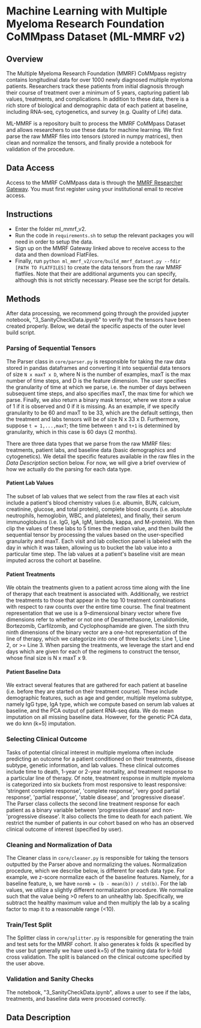 # Machine Learning with Multiple Myeloma Research Foundation CoMMpass Dataset (ML-MMRF v2)

## Overview
The Multiple Myeloma Research Foundation (MMRF) CoMMpass registry contains longitudinal data for over 1000 newly diagnosed multiple myeloma patients. Researchers track these patients from initial diagnosis through their course of treatment over a minimum of 5 years, capturing patient lab values, treatments, and complications. In addition to these data, there is a rich store of biological and demographic data of each patient at baseline, including RNA-seq, cytogenetics, and survey (e.g. Quality of Life) data. 

ML-MMRF is a repository built to process the MMRF CoMMpass Dataset and allows researchers to use these data for machine learning. We first parse the raw MMRF files into tensors (stored in numpy matrices), then clean and normalize the tensors, and finally provide a notebook for validation of the procedure. 

## Data Access 
Access to the MMRF CoMMpass data is through the [MMRF Researcher Gateway](https://research.themmrf.org/). You must first register using your institutional email to receive access.

## Instructions 
* Enter the folder ml_mmrf_v2.
* Run the code in `requirements.sh` to setup the relevant packages you will need in order to setup the data.
* Sign up on the MMRF Gateway linked above to receive access to the data and then download FlatFiles.
* Finally, run ```python ml_mmrf_v2/core/build_mmrf_dataset.py --fdir [PATH TO FLATFILES]``` to create the data tensors from the raw MMRF flatfiles. Note that their are additional arguments you can specify, although this is not strictly necessary. Please see the script for details.

## Methods 
After data processing, we recommend going through the provided jupyter notebook, "3_SanityCheckData.ipynb" to verify that the tensors have been created properly. Below, we detail the specific aspects of the outer level build script. 

### Parsing of Sequential Tensors 
The Parser class in ```core/parser.py``` is responsible for taking the raw data stored in pandas dataframes and converting it into sequential data tensors of size ```N x maxT x D```, where N is the number of examples, maxT is the max number of time steps, and D is the feature dimension. The user specifies the granularity of time at which we parse, i.e. the number of days between subsequent time steps, and also specifies maxT, the max time for which we parse. Finally, we also return a binary mask tensor, where we store a value of 1 if it is observed and 0 if it is missing. As an example, if we specify granularity to be 60 and maxT to be 33, which are the default settings, then the treatment and labs tensors will be of size N x 33 x D. Furthermore, suppose ```t = 1,...,maxT```; the time between ```t``` and ```t+1``` is determined by granularity, which in this case is 60 days (2 months). 

There are three data types that we parse from the raw MMRF files: treatments, patient labs, and baseline data (basic demographics and cytogenetics). We detail the specific features available in the raw files in the *Data Description* section below. For now, we will give a brief overview of how we actually do the parsing for each data type. 

#### Patient Lab Values 
The subset of lab values that we select from the raw files at each visit include a patient's blood chemistry values (i.e. albumin, BUN, calcium, creatinine, glucose, and total protein), complete blood counts (i.e. absolute neutrophils, hemoglobin, WBC, and plateletes), and finally, their serum immunoglobuins (i.e. IgG, IgA, IgM, lambda, kappa, and M-protein). We then clip the values of these labs to 5 times the median value, and then build the sequential tensor by processing the values based on the user-specified granularity and maxT. Each visit and lab collection panel is labeled with the day in which it was taken, allowing us to bucket the lab value into a particular time step. The lab values at a patient's baseline visit are mean imputed across the cohort at baseline.

#### Patient Treatments
We obtain the treatments given to a patient across time along with the line of therapy that each treatment is associated with. Additionally, we restrict the treatments to those that appear in the top 10 treatment combinations with respect to raw counts over the entire time course. The final treatment representation that we use is a 9-dimensional binary vector where five dimensions refer to whether or not one of Dexamethasone, Lenalidomide, Bortezomib, Carfilzomib, and Cyclophosphamide are given. The sixth thru ninth dimensions of the binary vector are a one-hot representation of the line of therapy, which we categorize into one of three buckets: Line 1, Line 2, or >= Line 3. When parsing the treatments, we leverage the start and end days which are given for each of the regimens to construct the tensor, whose final size is N x maxT x 9. 

#### Patient Baseline Data 
We extract several features that are gathered for each patient at baseline (i.e. before they are started on their treatment course). These include demographic features, such as age and gender, multiple myeloma subtype, namely IgG type, IgA type, which we compute based on serum lab values at baseline, and the PCA output of patient RNA-seq data. We do mean imputation on all missing baseline data. However, for the genetic PCA data, we do knn (k=5) imputation.

### Selecting Clinical Outcome
Tasks of potential clinical interest in multiple myeloma often include predicting an outcome for a patient conditioned on their treatments, disease subtype, genetic information, and lab values. These clinical outcomes include time to death, 1-year or 2-year mortality, and treatment response to a particular line of therapy. Of note, treatment response in multiple myeloma is categorized into six buckets from most responsive to least responsive: 'stringent complete response', 'complete response', 'very good partial response', 'partial response', 'stable disease', and 'progressive disease'. The Parser class collects the second line treatment response for each patient as a binary variable between 'progressive disease' and non-'progressive disease'. It also collects the time to death for each patient. We restrict the number of patients in our cohort based on who has an observed clinical outcome of interest (specified by user).

### Cleaning and Normalization of Data 
The Cleaner class in ```core/cleaner.py``` is responsible for taking the tensors outputted by the Parser above and normalizing the values. Normalization procedure, which we describe below, is different for each data type. For example, we z-score normalize each of the baseline features. Namely, for a baseline feature, ```b```, we have ```normb = (b - mean(b)) / std(b)```. For the lab values, we utilize a slightly different normalization procedure. We normalize such that the value being >0 refers to an unhealthy lab. Specifically, we subtract the healthy maximum value and then multiply the lab by a scaling factor to map it to a reasonable range (<10).  

### Train/Test Split 
The Splitter class in ```core/splitter.py``` is responsible for generating the train and test sets for the MMRF cohort. It also generates k folds (k specified by the user but generally we have used k=5) of the training data for k-fold cross validation. The split is balanced on the clinical outcome specified by the user above. 

### Validation and Sanity Checks
The notebook, "3_SanityCheckData.ipynb", allows a user to see if the labs, treatments, and baseline data were processed correctly.


## Data Description 


[//]: <> (This repository is organized into <strong>data folders</strong>. Each such folder contains code to setup MMRF datasets from various versions of the raw MMRF files. The datasets from each data folder may be used in multiple different projects.)

[//]: <> (Follow the instructions in the data folder to setup the data. You are free to use the data as is. To run machine learning models on the data, you will also need to setup the github repositories for the code.)


[//]: <> (## Instructions)
[//]: <> (* Enter the desired data folder)
[//]: <> (* Run the code in `requirements.sh` to setup the relevant packages you will need in order to setup the data)
[//]: <> (* Follow the instructions to download the relevant MMRF dataset files. You will need access to the so please sign up for it.)

[//]: <> (### Version 1: `ml_mmrf_v1`)
[//]: <> (* The following research papers use this data:)
[//]: <> (* `Inductive Biases for Unsupervised, Sequential models of Cancer Progression`)
[//]: <> (* MMRF Data Version: IA13)
[//]: <> (* Goal: Unsupervised learning of high-dimensional patient data)

[//]: <> (### Version 2: `ml_mmrf_v2`)
[//]: <> (* The following research papers use this data:)
[//]: <> (* `Attentive, Pharmacodynamic State Space Modeling`)
[//]: <> (* MMRF Data Version: IA13, IA15)
[//]: <> (* To create data tensors from raw MMRF flatfiles, run python ml_mmrf_v2/core/build_mmrf_dataset.py. You can also go through the jupyter notebook,) 
[//]: <> ("3_SanityCheckData.ipynb" to verify that the data has been created properly.)
